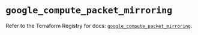 # `google_compute_packet_mirroring`

Refer to the Terraform Registry for docs: [`google_compute_packet_mirroring`](https://registry.terraform.io/providers/hashicorp/google-beta/6.36.1/docs/resources/google_compute_packet_mirroring).
